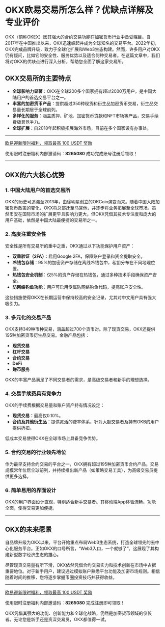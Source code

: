 # OKX欧易交易所怎么样？优缺点详解及专业评价



OKX（前称OKEX）因其强大的合约交易功能在加密货币行业中备受瞩目。自2017年在中国推出以来，OKX迅速崛起并成为全球知名的交易平台。2022年初，OKX完成品牌升级，致力于全球化扩展和Web3生态构建。然而，许多用户对OKX仍有疑问，比如它的安全性、服务优势以及适合何种交易者。在这篇文章中，我们将对OKX的优缺点进行深入分析，帮助您全面了解这家交易所。

## OKX交易所的主要特点

- **全球影响力显著**：OKX在全球200多个国家拥有超过2000万用户，是中国大陆用户的首选交易平台之一。
- **丰富的加密货币产品**：提供超过350种现货和衍生品加密货币交易，衍生品交易量长期居于全球前列。
- **多样化的服务**：涵盖质押、矿池、加密货币贷款和NFT市场等产品，交易手续费极具竞争力。
- **全球扩展**：自2018年起积极拓展海外市场，目前在多个国家设有办事处。

---
[欧易迎新限时福利，领取最高 100 USDT 奖励](https://bit.ly/OKXe)

使用限时注册福利内部邀请码：**8265080** 成功完成账号注册后领取！

---
## OKX的六大核心优势

### 1. 中国大陆用户的首选交易所
OKX的历史可追溯至2013年，由徐明星创立的OKCoin演变而来。随着中国大陆加密货币政策的变化，OKX将总部迁至马耳他，并逐步将业务拓展至全球市场。虽然币安在国际市场的扩展更早且影响力更大，但OKX凭借其技术专注度和庞大的用户基础，依然是中国大陆最便捷的交易所之一。

### 2. 高度注重安全性
安全性是所有交易所的重中之重，OKX通过以下功能保护用户资产：
- **双重验证（2FA）**：启用Google 2FA，保障账户登录和资金提取安全。
- **冷钱包存储**：95%的加密资产存储在离线冷钱包中，私钥分布在不同地理位置。
- **热钱包安全机制**：仅5%的资产存储在热钱包，通过多种技术手段确保资产安全。
- **防网络钓鱼功能**：用户可启用专属防网络钓鱼代码，提高账户安全性。

这些措施使得OKX在长期运营中保持较高的安全记录，尤其对中文用户具有强大吸引力。

### 3. 多元化的交易产品
OKX支持349种币种交易，涵盖超过700个货币对。除了现货交易，OKX还提供195种加密货币衍生品交易。金融产品包括：
- **现货交易**  
- **杠杆交易**  
- **合约交易**  
- **DeFi**  
- **赚币服务**

OKX的丰富产品满足了不同交易者的需求，是高级交易者和新手的理想选择。

### 4. 交易手续费具有竞争力
OKX的手续费根据交易量和账户资产持有情况设定：
- **现货交易**：最高仅0.10%。
- **合约及其他衍生品**：提供灵活的费率体系，针对大额交易者及持有OKB的用户提供折扣。

低成本交易使得OKX在全球市场上具备竞争优势。

### 5. 合约交易的行业领先地位
作为最早支持合约交易的平台之一，OKX拥有超过195种加密货币合约产品。交易规模常年位居全球前列，并持续推出新产品（如策略交易工具），为高级交易员提供更多选择。

### 6. 简单易用的界面设计
OKX的用户界面设计直观，特别适合新手交易者。其移动端App体验流畅，功能全面，使得交易更加便捷。

---

## OKX的未来愿景
自品牌升级为OKX以来，平台开始重点布局Web3生态系统，打造全球领先的去中心化服务平台。正如OKX的口号所言，“Web3入口，一个就够了”，这展现了其构建新型数字经济生态的雄心。

尽管现货交易量有所下滑，OKX依然凭借合约交易实力和技术创新在市场中占据重要地位。对于新手用户，建议通过模拟账户熟悉平台功能及加密市场规则。相信随着时间的推移，您将逐步掌握币圈投资技巧并获得收益。

---

[欧易迎新限时福利，领取最高 100 USDT 奖励](https://bit.ly/OKXe)

使用限时注册福利内部邀请码：**8265080** 完成注册即可领取！

OKX凭借其强大的功能、创新能力和全球化战略，仍然是加密货币领域的佼佼者。无论您是新手还是资深交易员，OKX都值得一试。
